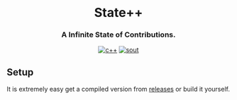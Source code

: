 <div id="main" align="center">
    <br />
    <h1>State++</h1>
    <h3>A Infinite State of Contributions.</h3>
</div>

<div id="badges" align="center">

[![c++](https://img.shields.io/badge/Written%20in-C++-green)](https://en.wikipedia.org/wiki/C%2B%2B)
[![sout](https://img.shields.io/badge/By-Soutt9-blue)](https://github.com/soutt9)

</div>


## Setup
It is extremely easy get a compiled version from [releases](https://github.com/soutt9/State/releases/tag/c%2B%2B) or build it yourself.
